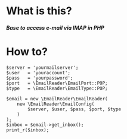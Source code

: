 # What is this?
##### Base to access e-mail via IMAP in PHP

# How to?
	$server = 'yourmailserver';
	$user   = 'youraccount';
	$pass   = 'yourpassword';
	$port   = \EmailReader\EmailPort::POP;
	$type   = \EmailReader\EmailType::POP;

	$email = new \EmailReader\EmailReader(
		new \EmailReader\EmailConfig(
			$server, $user, $pass, $port, $type
		)
	);
	$inbox = $email->get_inbox();
	print_r($inbox);